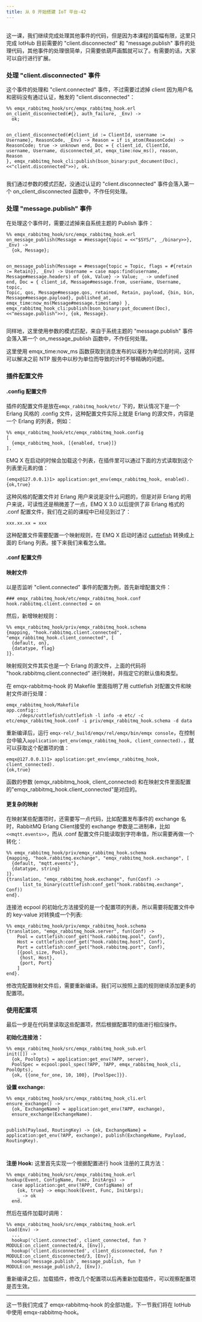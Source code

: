 ```yaml
---
title: 从 0 开始搭建 IoT 平台-42
---
```

<article id="topicContainer" class="column_content"><h2 class="topic_title"></h2><div><p>这一课，我们继续完成处理其他事件的代码，但是因为本课程的篇幅有限，这里只完成 IotHub 目前需要的 "client.disconnected" 和 "message.publish" 事件的处理代码，其他事件的处理很简单，只需要依葫芦画瓢就可以了。有需要的话，大家可以自行进行扩展。</p>
<h3 id="clientdisconnected">处理 "client.disconnected" 事件</h3>
<p>这个事件的处理和 "client.connected" 事件，不过需要过滤掉 client 因为用户名和密码没有通过认证，触发的 "client.disconnected"：</p>
<pre><code class="erlang language-erlang">%% emqx_rabbitmq_hook/src/emqx_rabbitmq_hook.erl
on_client_disconnected(#{}, auth_failure, _Env) -&gt;
  ok;

on_client_disconnected(#{client_id := ClientId, username := Username}, ReasonCode, _Env) -&gt;
  Reason = if
             is_atom(ReasonCode) -&gt;
               ReasonCode;
             true -&gt;
               unknown
           end,
  Doc = {
    client_id, ClientId,
    username, Username,
    disconnected_at, emqx_time:now_ms(),
    reason, Reason
  },
  emqx_rabbitmq_hook_cli:publish(bson_binary:put_document(Doc), &lt;&lt;"client.disconnected"&gt;&gt;),
  ok.
</code></pre>
<p>我们通过参数的模式匹配，没通过认证的 "client.disconnected" 事件会落入第一个 on_client_disconnected 函数中，不作任何处理。</p>
<h3 id="messagepublish">处理 "message.publish" 事件</h3>
<p>在处理这个事件时，需要过滤掉来自系统主题的 Publish 事件：</p>
<pre><code class="erlang language-erlang">%% emqx_rabbitmq_hook/src/emqx_rabbitmq_hook.erl
on_message_publish(Message = #message{topic = &lt;&lt;"$SYS/", _/binary&gt;&gt;}, _Env) -&gt;
  {ok, Message};

on_message_publish(Message = #message{topic = Topic, flags = #{retain := Retain}}, _Env) -&gt;
  Username = case maps:find(username, Message#message.headers) of
               {ok, Value} -&gt; Value;
               _ -&gt; undefined
             end,
  Doc = {
    client_id, Message#message.from,
    username, Username,
    topic, Topic,
    qos, Message#message.qos,
    retained, Retain,
    payload, {bin, bin, Message#message.payload},
    published_at, emqx_time:now_ms(Message#message.timestamp)
  },
  emqx_rabbitmq_hook_cli:publish(bson_binary:put_document(Doc), &lt;&lt;"message.publish"&gt;&gt;),
  {ok, Message}.
</code></pre>
<p>同样地，这里使用参数的模式匹配，来自于系统主题的 "message.publish" 事件会落入第一个 on_message_publish 函数中，不作任何处理。</p>
<p>这里使用 emqx_time:now_ms 函数获取到消息发布的以毫秒为单位的时间，这样可以解决之前 NTP 服务中以秒为单位而导致的计时不够精确的问题。</p>
<h3 id="">插件配置文件</h3>
<h4 id="config">.config 配置文件</h4>
<p>插件的配置文件是放在<code>emqx_rabbitmq_hook/etc/</code> 下的，默认情况下是一个 Erlang 风格的 .config 文件，这种配置文件实际上就是 Erlang 的源文件，内容是一个 Erlang 的列表，例如：</p>
<pre><code class="erlang language-erlang">%% emqx_rabbitmq_hook/etc/emqx_rabbitmq_hook.config
[
  {emqx_rabbitmq_hook, [{enabled, true}]}
].
</code></pre>
<p>EMQ X 在启动的时候会加载这个列表，在插件里可以通过下面的方式读取到这个列表里元素的值：</p>
<pre><code>(emqx@127.0.0.1)1&gt; application:get_env(emqx_rabbitmq_hook, enabled).
{ok,true}
</code></pre>
<p>这种风格的配置文件对 Erlang 用户来说是没什么问题的，但是对非 Erlang 的用户来说，可读性还是稍微差了一点，EMQ X 3.0 以后提供了非 Erlang 格式的 .conf 配置文件，我们在之前的课程中已经见到过了：</p>
<pre><code>xxx.xx.xx = xxx
</code></pre>
<p>这种配置文件需要配置一个映射规则，在 EMQ X 启动时通过 <a href="https://github.com/emqx/cuttlefish">cuttlefish</a> 转换成上面的 Erlang 列表。接下来我们来看怎么做。</p>
<h4 id="conf">.conf 配置文件</h4>
<h4 id="-1">映射文件</h4>
<p>以是否监听 "client.connected" 事件的配置为例，首先新增配置文件：</p>
<pre><code>### emqx_rabbitmq_hook/etc/emqx_rabbitmq_hook.conf
hook.rabbitmq.client.connected = on
</code></pre>
<p>然后，新增映射规则：</p>
<pre><code class="erlang language-erlang">%% emqx_rabbitmq_hook/priv/emqx_rabbitmq_hook.schema
{mapping, "hook.rabbitmq.client.connected", "emqx_rabbitmq_hook.client_connected", [
  {default, on},
  {datatype, flag}
]}.
</code></pre>
<p>映射规则文件其实也是一个 Erlang 的源文件，上面的代码将 "hook.rabbitmq.client.connected" 进行映射，并指定它的默认值和类型。</p>
<p>在 emqx-rabbitmq-hook 的 Makefile 里面指明了用 cuttlefish 对配置文件和映射文件进行处理：</p>
<pre><code>emqx_rabbitmq_hook/Makefile
app.config::
    ./deps/cuttlefish/cuttlefish -l info -e etc/ -c etc/emqx_rabbitmq_hook.conf -i priv/emqx_rabbitmq_hook.schema -d data
</code></pre>
<p>重新编译后，运行 <code>emqx-rel/_build/emqx/rel/emqx/bin/emqx console</code>，在控制台中输入<code>application:get_env(emqx_rabbitmq_hook, client_connected).</code>，就可以获取这个配置项的值：</p>
<pre><code>emqx@127.0.0.1)1&gt; application:get_env(emqx_rabbitmq_hook, client_connected).
{ok,true}
</code></pre>
<p>函数的参数 (emqx_rabbitmq_hook, client_connected) 和在映射文件里面配置的"emqx_rabbitmq_hook.client_connected"是对应的。</p>
<h4 id="-2">更复杂的映射</h4>
<p>在映射某些配置项时，还需要写一点代码，比如配置发布事件的 exchange 名时，RabbitMQ Erlang Client接受的 exchange 参数是二进制串，比如<code>&lt;&lt;mqtt.events&gt;&gt;</code>，而从 .conf 配置文件只能读取到字符串值，所以需要再做一个转化：</p>
<pre><code class="erlang language-erlang">%% emqx_rabbitmq_hook/priv/emqx_rabbitmq_hook.schema
{mapping, "hook.rabbitmq.exchange", "emqx_rabbitmq_hook.exchange", [
  {default, "mqtt.events"},
  {datatype, string}
]}.
{translation, "emqx_rabbitmq_hook.exchange", fun(Conf) -&gt;
      list_to_binary(cuttlefish:conf_get("hook.rabbitmq.exchange", Conf))
end}.
</code></pre>
<p>连接池 ecpool 的初始化方法接受的是一个配置项的列表，所以需要将配置文件中的 key-value 对转换成一个列表:</p>
<pre><code class="erlang language-erlang">%% emqx_rabbitmq_hook/priv/emqx_rabbitmq_hook.schema
{translation, "emqx_rabbitmq_hook.server", fun(Conf) -&gt;
    Pool = cuttlefish:conf_get("hook.rabbitmq.pool", Conf),
    Host = cuttlefish:conf_get("hook.rabbitmq.host", Conf),
    Port = cuttlefish:conf_get("hook.rabbitmq.port", Conf),
    [{pool_size, Pool},
     {host, Host},
     {port, Port}
    ]
end}.
</code></pre>
<p>修改完配置映射文件后，需要重新编译。我们可以按照上面的规则继续添加更多的配置项。</p>
<h3 id="-3">使用配置项</h3>
<p>最后一步是在代码里读取这些配置项，然后根据配置项的值进行相应操作。</p>
<p><strong>初始化连接池：</strong></p>
<pre><code class="erlang language-erlang">%% emqx_rabbitmq_hook/src/emqx_rabbitmq_hook_sub.erl
init([]) -&gt;
  {ok, PoolOpts} = application:get_env(?APP, server),
  PoolSpec = ecpool:pool_spec(?APP, ?APP, emqx_rabbitmq_hook_cli, PoolOpts),
  {ok, {{one_for_one, 10, 100}, [PoolSpec]}}.
</code></pre>
<p><strong>设置 exchange:</strong></p>
<pre><code class="erlang language-erlang">%% emqx_rabbitmq_hook/src/emqx_rabbitmq_hook_cli.erl
ensure_exchange() -&gt;
  {ok, ExchangeName} = application:get_env(?APP, exchange),
  ensure_exchange(ExchangeName).

publish(Payload, RoutingKey) -&gt;
  {ok, ExchangeName} = application:get_env(?APP, exchange),
  publish(ExchangeName, Payload, RoutingKey).  
</code></pre>
<p><strong>注册 Hook:</strong>
这里首先实现一个根据配置进行 hook 注册的工具方法：</p>
<pre><code class="erlang language-erlang">%% emqx_rabbitmq_hook/src/emqx_rabbitmq_hook.erl
hookup(Event, ConfigName, Func, InitArgs) -&gt;
  case application:get_env(?APP, ConfigName) of
    {ok, true} -&gt; emqx:hook(Event, Func, InitArgs);
    _ -&gt; ok
  end.
</code></pre>
<p>然后在插件加载时调用：</p>
<pre><code class="erlang language-erlang">%% emqx_rabbitmq_hook/src/emqx_rabbitmq_hook.erl
load(Env) -&gt;
  ...
  hookup('client.connected', client_connected, fun ?MODULE:on_client_connected/4, [Env]),
  hookup('client.disconnected', client_disconnected, fun ?MODULE:on_client_disconnected/3, [Env]),
  hookup('message.publish', message_publish, fun ?MODULE:on_message_publish/2, [Env]).
</code></pre>
<p>重新编译之后，加载插件，修改几个配置项以后再重新加载插件，可以观察配置项是否生效。</p>
<hr />
<p>这一节我们完成了 emqx-rabbitmq-hook 的全部功能，下一节我们将在 IotHub 中使用 emqx-rabbitmq-hook。 </p></div></article>